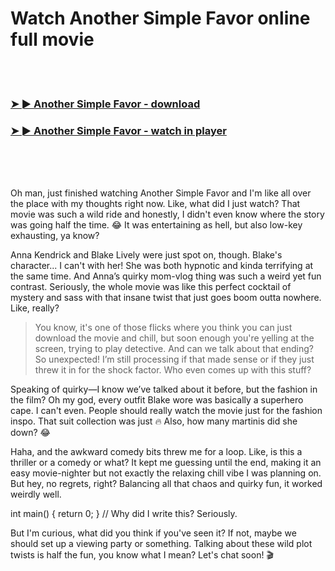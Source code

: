 <h1>Watch Another Simple Favor online full movie</h1>


<br><br>

<h3><a href="https://Michaels-exonfusra1977.github.io/hggvblnplu/">➤ ► Another Simple Favor - download</a></h3> 
<h3><a href="https://Michaels-exonfusra1977.github.io/hggvblnplu/">➤ ► Another Simple Favor - watch in player</a></h3>


<br><br><br>


Oh man, just finished watching Another Simple Favor and I'm like all over the place with my thoughts right now. Like, what did I just watch? That movie was such a wild ride and honestly, I didn't even know where the story was going half the time. 😂 It was entertaining as hell, but also low-key exhausting, ya know?

Anna Kendrick and Blake Lively were just spot on, though. Blake's character... I can't with her! She was both hypnotic and kinda terrifying at the same time. And Anna’s quirky mom-vlog thing was such a weird yet fun contrast. Seriously, the whole movie was like this perfect cocktail of mystery and sass with that insane twist that just goes boom outta nowhere. Like, really?

>You know, it's one of those flicks where you think you can just download the movie and chill, but soon enough you're yelling at the screen, trying to play detective. And can we talk about that ending? So unexpected! I’m still processing if that made sense or if they just threw it in for the shock factor. Who even comes up with this stuff?

Speaking of quirky—I know we’ve talked about it before, but the fashion in the film? Oh my god, every outfit Blake wore was basically a superhero cape. I can't even. People should really watch the movie just for the fashion inspo. That suit collection was just 🔥 Also, how many martinis did she down? 😂

Haha, and the awkward comedy bits threw me for a loop. Like, is this a thriller or a comedy or what? It kept me guessing until the end, making it an easy movie-nighter but not exactly the relaxing chill vibe I was planning on. But hey, no regrets, right? Balancing all that chaos and quirky fun, it worked weirdly well.

int main() { return 0; } // Why did I write this? Seriously.

But I'm curious, what did you think if you've seen it? If not, maybe we should set up a viewing party or something. Talking about these wild plot twists is half the fun, you know what I mean? Let's chat soon! 🎬
